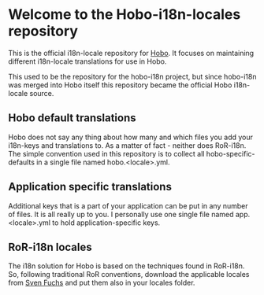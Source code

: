 # Welcome to the Hobo-i18n-locales repository
This is the official i18n-locale repository for [Hobo](http://github.com/tablatom/hobo). It focuses on maintaining different i18n-locale translations for use in Hobo. 

This used to be the repository for the hobo-i18n project, but since hobo-i18n was merged into Hobo itself this repository became the official Hobo i18n-locale source.

## Hobo default translations
Hobo does not say any thing about how many and which files you add your i18n-keys and translations to. As a matter of fact - neither does RoR-i18n. The simple convention used in this repository is to collect all hobo-specific-defaults in a single file named hobo.&lt;locale&gt;.yml. 

## Application specific translations
Additional keys that is a part of your application can be put in any number of files. It is all really up to you. I personally use one single file named app.&lt;locale&gt;.yml to hold application-specific keys.

## RoR-i18n locales
The i18n solution for Hobo is based on the techniques found in RoR-i18n. So, following traditional RoR conventions, download the applicable locales from [Sven Fuchs](http://github.com/svenfuchs/rails-i18n/tree/master/rails/locale/) and put them also in your locales folder.

